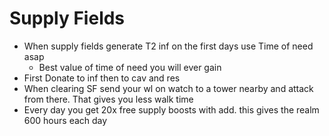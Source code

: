 # Supply Fields
- When supply fields generate T2 inf on the first days use Time of need asap
	- Best value of time of need you will ever gain
- First Donate to inf then to cav and res
- When clearing SF send your wl on watch to a tower nearby and attack from there. That gives you less walk time 
- Every day you get 20x free supply boosts with add. this gives the realm 600 hours each day